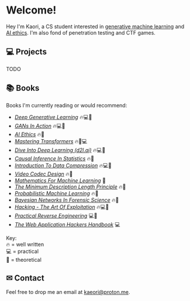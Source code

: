 # Welcome!

Hey I'm Kaori, a CS student interested in [generative machine learning](https://en.wikipedia.org/wiki/Generative_model) and [AI ethics](https://en.wikipedia.org/wiki/Ethics_of_artificial_intelligence). I'm also fond of penetration testing and CTF games.


## 💻 Projects

TODO

## 📚 Books

Books I'm currently reading or would recommend:

  * [*Deep Generative Learning*](https://b-ok.cc/book/5260748/f22ad5) 🔥💻🧠
  * [*GANs In Action*](https://b-ok.cc/book/5256274/ae75c1) 🔥💻🧠
  * [*AI Ethics*](https://b-ok.cc/book/5620970/e564e1) 🔥🧠
  * [*Mastering Transformers*](https://b-ok.cc/book/17356470/e7bc75) 🔥🧠💻
  * [*Dive Into Deep Learning (d2l.ai)*](https://b-ok.cc/book/11638445/05fd36) 🔥💻🧠
  * [*Causal Inference In Statistics*](https://b-ok.cc/book/2664651/adcbf6) 🔥🧠
  * [*Introduction To Data Compression*](https://b-ok.cc/book/3629223/77bd36) 🔥💻🧠
  * [*Video Codec Design*](https://b-ok.cc/book/2465515/f5e9d8) 🔥🧠
  * [*Mathematics For Machine Learning*](https://b-ok.cc/book/5523576/586140) 🧠
  * [*The Minimum Description Length Principle*](https://b-ok.cc/book/825939/c45c4e) 🔥🧠 
  * [*Probabilistic Machine Learning*](https://b-ok.cc/book/19323525/af1a71) 🔥🧠 
  * [*Bayesian Networks In Forensic Science*](https://b-ok.cc/book/2361384/4feb40) 🔥🧠 
  * [*Hacking - The Art Of Exploitation*](https://b-ok.cc/book/1661938/1c7825) 🔥💻🧠
  * [*Practical Reverse Engineering*](https://b-ok.cc/book/2328252/28f443) 💻🧠
  * [*The Web Application Hackers Handbook*](https://b-ok.cc/book/2717722/fb289e) 💻

Key:  
🔥 = well written  
💻 = practical  
🧠 = theoretical  


## ✉ Contact

Feel free to drop me an email at kaeori@proton.me.
